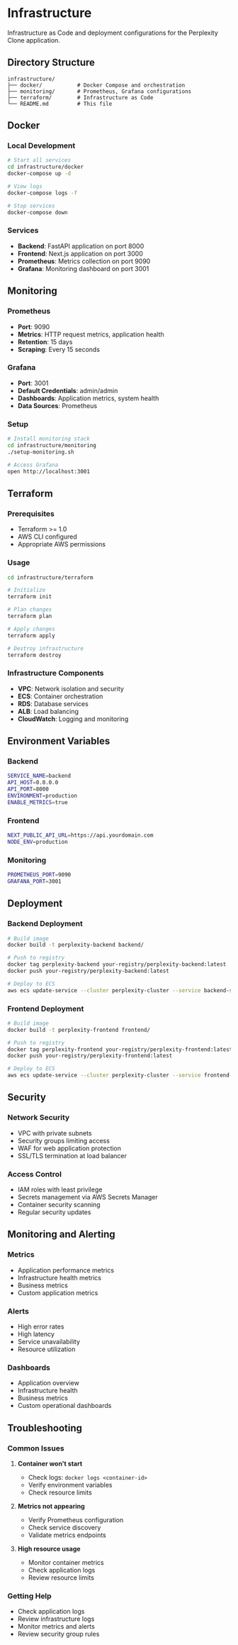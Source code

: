 # Infrastructure

Infrastructure as Code and deployment configurations for the Perplexity Clone application.

## Directory Structure

```
infrastructure/
├── docker/           # Docker Compose and orchestration
├── monitoring/       # Prometheus, Grafana configurations
├── terraform/        # Infrastructure as Code
└── README.md         # This file
```

## Docker

### Local Development

```bash
# Start all services
cd infrastructure/docker
docker-compose up -d

# View logs
docker-compose logs -f

# Stop services
docker-compose down
```

### Services

- **Backend**: FastAPI application on port 8000
- **Frontend**: Next.js application on port 3000
- **Prometheus**: Metrics collection on port 9090
- **Grafana**: Monitoring dashboard on port 3001

## Monitoring

### Prometheus

- **Port**: 9090
- **Metrics**: HTTP request metrics, application health
- **Retention**: 15 days
- **Scraping**: Every 15 seconds

### Grafana

- **Port**: 3001
- **Default Credentials**: admin/admin
- **Dashboards**: Application metrics, system health
- **Data Sources**: Prometheus

### Setup

```bash
# Install monitoring stack
cd infrastructure/monitoring
./setup-monitoring.sh

# Access Grafana
open http://localhost:3001
```

## Terraform

### Prerequisites

- Terraform >= 1.0
- AWS CLI configured
- Appropriate AWS permissions

### Usage

```bash
cd infrastructure/terraform

# Initialize
terraform init

# Plan changes
terraform plan

# Apply changes
terraform apply

# Destroy infrastructure
terraform destroy
```

### Infrastructure Components

- **VPC**: Network isolation and security
- **ECS**: Container orchestration
- **RDS**: Database services
- **ALB**: Load balancing
- **CloudWatch**: Logging and monitoring

## Environment Variables

### Backend

```bash
SERVICE_NAME=backend
API_HOST=0.0.0.0
API_PORT=8000
ENVIRONMENT=production
ENABLE_METRICS=true
```

### Frontend

```bash
NEXT_PUBLIC_API_URL=https://api.yourdomain.com
NODE_ENV=production
```

### Monitoring

```bash
PROMETHEUS_PORT=9090
GRAFANA_PORT=3001
```

## Deployment

### Backend Deployment

```bash
# Build image
docker build -t perplexity-backend backend/

# Push to registry
docker tag perplexity-backend your-registry/perplexity-backend:latest
docker push your-registry/perplexity-backend:latest

# Deploy to ECS
aws ecs update-service --cluster perplexity-cluster --service backend-service --force-new-deployment
```

### Frontend Deployment

```bash
# Build image
docker build -t perplexity-frontend frontend/

# Push to registry
docker tag perplexity-frontend your-registry/perplexity-frontend:latest
docker push your-registry/perplexity-frontend:latest

# Deploy to ECS
aws ecs update-service --cluster perplexity-cluster --service frontend-service --force-new-deployment
```

## Security

### Network Security

- VPC with private subnets
- Security groups limiting access
- WAF for web application protection
- SSL/TLS termination at load balancer

### Access Control

- IAM roles with least privilege
- Secrets management via AWS Secrets Manager
- Container security scanning
- Regular security updates

## Monitoring and Alerting

### Metrics

- Application performance metrics
- Infrastructure health metrics
- Business metrics
- Custom application metrics

### Alerts

- High error rates
- High latency
- Service unavailability
- Resource utilization

### Dashboards

- Application overview
- Infrastructure health
- Business metrics
- Custom operational dashboards

## Troubleshooting

### Common Issues

1. **Container won't start**
   - Check logs: `docker logs <container-id>`
   - Verify environment variables
   - Check resource limits

2. **Metrics not appearing**
   - Verify Prometheus configuration
   - Check service discovery
   - Validate metrics endpoints

3. **High resource usage**
   - Monitor container metrics
   - Check application logs
   - Review resource limits

### Getting Help

- Check application logs
- Review infrastructure logs
- Monitor metrics and alerts
- Review security group rules
